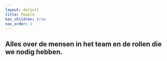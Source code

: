 ```yaml
---
layout: default
title: People
has_children: true
nav_order: 2
---
```


## Alles over de mensen in het team en de rollen die we nodig hebben. 
